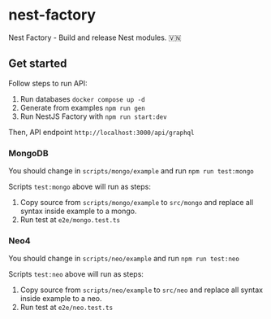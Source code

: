 # nest-factory

Nest Factory - Build and release Nest modules. 🇻🇳

## Get started

Follow steps to run API:

1. Run databases `docker compose up -d`
2. Generate from examples `npm run gen`
3. Run NestJS Factory with `npm run start:dev`

Then, API endpoint `http://localhost:3000/api/graphql`

### MongoDB

You should change in `scripts/mongo/example` and run `npm run test:mongo`

Scripts `test:mongo` above will run as steps:

1. Copy source from `scripts/mongo/example` to `src/mongo` and replace all syntax inside example to a mongo.
2. Run test at `e2e/mongo.test.ts`

### Neo4

You should change in `scripts/neo/example` and run `npm run test:neo`

Scripts `test:neo` above will run as steps:

1. Copy source from `scripts/neo/example` to `src/neo` and replace all syntax inside example to a neo.
2. Run test at `e2e/neo.test.ts`
